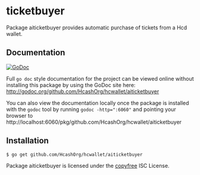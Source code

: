 ticketbuyer
===========

Package aiticketbuyer provides automatic purchase of tickets from a Hcd wallet.

## Documentation

[![GoDoc](https://godoc.org/github.com/HcashOrg/hcwallet/aiticketbuyer?status.png)](http://godoc.org/github.com/HcashOrg/hcwallet/ticketbuyer)

Full `go doc` style documentation for the project can be viewed online without
installing this package by using the GoDoc site here:
http://godoc.org/github.com/HcashOrg/hcwallet/aiticketbuyer

You can also view the documentation locally once the package is installed with
the `godoc` tool by running `godoc -http=":6060"` and pointing your browser to
http://localhost:6060/pkg/github.com/HcashOrg/hcwallet/aiticketbuyer

## Installation

```bash
$ go get github.com/HcashOrg/hcwallet/aiticketbuyer
```

Package aiticketbuyer is licensed under the [copyfree](http://copyfree.org) ISC
License.
